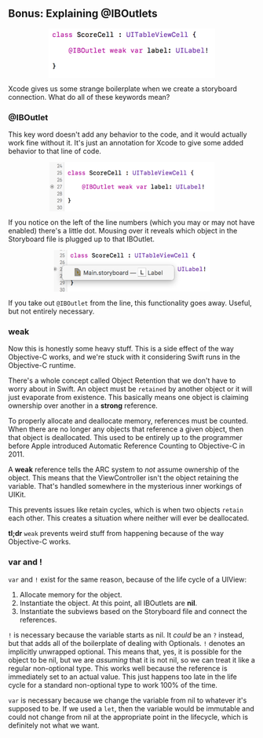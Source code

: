 ## Bonus: Explaining @IBOutlets

<p align="center"> <img src="screenshot_bonus1.png" height="100px" align="center"> </p>

Xcode gives us some strange boilerplate when we create a storyboard connection. What do all of these keywords mean?

### @IBOutlet
This key word doesn't add any behavior to the code, and it would actually work fine without it. It's just an annotation for Xcode to give some added behavior to that line of code.

<p align="center"> <img src="screenshot_bonus2.png" height="100px" align="center"> </p>

If you notice on the left of the line numbers (which you may or may not have enabled) there's a little dot. Mousing over it reveals which object in the Storyboard file is plugged up to that IBOutlet.

<p align="center"> <img src="screenshot_bonus3.png" height="85" align="center"> </p>

If you take out `@IBOutlet` from the line, this functionality goes away. Useful, but not entirely necessary.

### weak

Now this is honestly some heavy stuff. This is a side effect of the way Objective-C works, and we're stuck with it considering Swift runs in the Objective-C runtime.

There's a whole concept called Object Retention that we don't have to worry about in Swift. An object must be `retained` by another object or it will just evaporate from existence. This basically means one object is claiming ownership over another in a **strong** reference.

To properly allocate and deallocate memory, references must be counted. When there are no longer any objects that reference a given object, then that object is deallocated. This used to be entirely up to the programmer before Apple introduced Automatic Reference Counting to Objective-C in 2011.

A **weak** reference tells the ARC system to *not* assume ownership of the object. This means that the ViewController isn't the object retaining the variable. That's handled somewhere in the mysterious inner workings of UIKit.

This prevents issues like retain cycles, which is when two objects `retain` each other. This creates a situation where neither will ever be deallocated.

**tl;dr** `weak` prevents weird stuff from happening because of the way Objective-C works.

### var and !
`var` and  `!` exist for the same reason, because of the life cycle of a UIView:

1. Allocate memory for the object.
2. Instantiate the object. At this point, all IBOutlets are **nil**.
3. Instantiate the subviews based on the Storyboard file and connect the references.

`!` is necessary because the variable starts as nil. It *could* be an `?` instead, but that adds all of the boilerplate of dealing with Optionals. `!` denotes an implicitly unwrapped optional. This means that, yes, it is possible for the object to be nil, but we are *assuming* that it is not nil, so we can treat it like a regular non-optional type. This works well because the reference is immediately set to an actual value. This just happens too late in the life cycle for a standard non-optional type to work 100% of the time.

`var` is necessary because we change the variable from nil to whatever it's supposed to be. If we used a `let`, then the variable would be immutable and could not change from nil at the appropriate point in the lifecycle, which is definitely not what we want.
